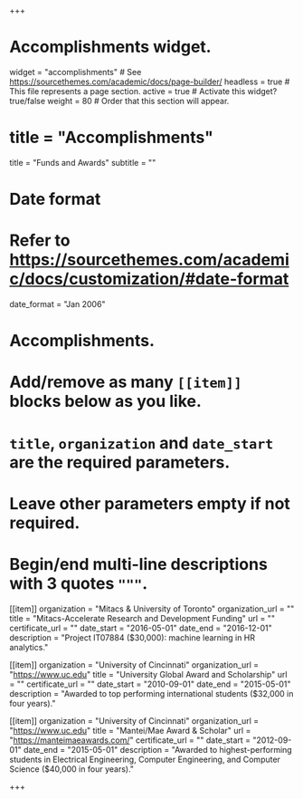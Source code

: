 +++
# Accomplishments widget.
widget = "accomplishments"  # See https://sourcethemes.com/academic/docs/page-builder/
headless = true  # This file represents a page section.
active = true  # Activate this widget? true/false
weight = 80  # Order that this section will appear.

# title = "Accomplish&shy;ments"
title = "Funds and Awards"
subtitle = ""

# Date format
#   Refer to https://sourcethemes.com/academic/docs/customization/#date-format
date_format = "Jan 2006"

# Accomplishments.
#   Add/remove as many `[[item]]` blocks below as you like.
#   `title`, `organization` and `date_start` are the required parameters.
#   Leave other parameters empty if not required.
#   Begin/end multi-line descriptions with 3 quotes `"""`.

[[item]]
  organization = "Mitacs & University of Toronto"
  organization_url = ""
  title = "Mitacs-Accelerate Research and Development Funding"
  url = ""
  certificate_url = ""
  date_start = "2016-05-01"
  date_end = "2016-12-01"
  description = "Project IT07884 ($30,000): machine learning in HR analytics."

[[item]]
  organization = "University of Cincinnati"
  organization_url = "https://www.uc.edu"
  title = "University Global Award and Scholarship"
  url = ""
  certificate_url = ""
  date_start = "2010-09-01"
  date_end = "2015-05-01"
  description = "Awarded to top performing international students ($32,000 in four years)."

[[item]]
  organization = "University of Cincinnati"
  organization_url = "https://www.uc.edu"
  title = "Mantei/Mae Award & Scholar"
  url = "https://manteimaeawards.com/"
  certificate_url = ""
  date_start = "2012-09-01"
  date_end = "2015-05-01"
  description = "Awarded to highest-performing students in Electrical Engineering, Computer Engineering, and Computer Science ($40,000 in four years)."

+++
